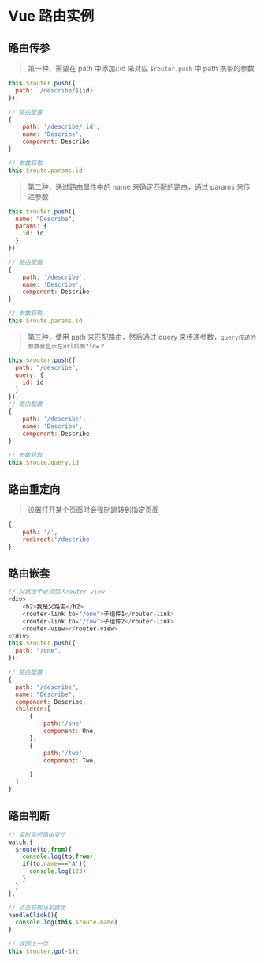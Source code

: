 # Vue 路由实例

## 路由传参

> 第一种，需要在 path 中添加/:id 来对应 `$router.push` 中 path 携带的参数

```js
this.$router.push({
  path: `/describe/${id}`
});

// 路由配置
{
    path: '/describe/:id',
    name: 'Describe',
    component: Describe
}

// 参数获取
this.$route.params.id
```

> 第二种，通过路由属性中的 name 来确定匹配的路由，通过 params 来传递参数

```js
this.$router.push({
  name: "Describe",
  params: {
    id: id
  }
})

// 路由配置
{
    path: '/describe',
    name: 'Describe',
    component: Describe
}

// 参数获取
this.$route.params.id
```

> 第三种，使用 path 来匹配路由，然后通过 query 来传递参数，`query传递的参数会显示在url后面?id=？`

```js
this.$router.push({
  path: "/describe",
  query: {
    id: id
  }
});
// 路由配置
{
    path: '/describe',
    name: 'Describe',
    component: Describe
}

// 参数获取
this.$route.query.id
```

## 路由重定向

> 设置打开某个页面时会强制跳转到指定页面

```js
{
    path: '/',
    redirect:'/describe'
}
```

## 路由嵌套

```js
// 父路由中必须加入router-view
<div>
    <h2>我是父路由</h2>
    <router-link to="/one">子组件1</router-link>
    <router-link to="/tow">子组件2</router-link>
    <router-view></router-view>
</div>
this.$router.push({
  path: "/one",
});

// 路由配置
{
  path: "/describe",
  name: "Describe",
  component: Describe,
  children:[
      {
          path:'/one'
          component: One,
      },
      {
          path:'/two'
          component: Two,

      }
  ]
}
```

## 路由判断

```js
// 实时监听路由变化
watch:{
  $route(to,from){
    console.log(to,from);
    if(to.name==='A'){
      console.log(123)
    }
  }
},

// 点击获取当前路由
handleClick(){
  console.log(this.$route.name)
}

// 返回上一页
this.$router.go(-1);
```
